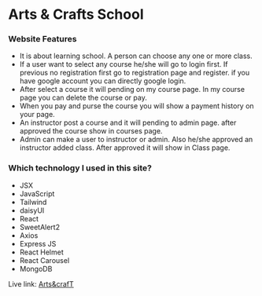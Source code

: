 # Arts & Crafts School

### Website Features
* It is about learning school. A person can choose any one or more class.
* If a user want to select any course he/she will go to login first. If previous no registration first go to registration page and register. if you have google account you can directly google login.
* After select a course it will pending on my course page. In my course page you can delete the course or pay.
* When you pay and purse the course you will show a payment history on your page.
* An instructor post a course and it will pending to admin page. after approved the course show in courses page.
* Admin can make a user to instructor or admin. Also he/she approved an instructor added class. After approved it will show in Class page.


### Which technology I used in this site?
* JSX
* JavaScript
* Tailwind 
* daisyUI
* React
* SweetAlert2
* Axios
* Express JS
* React Helmet
* React Carousel
* MongoDB

Live link: [Arts&crafT](https://arts-crafts-b7e57.web.app/)

